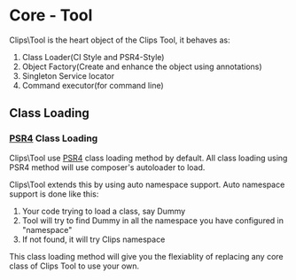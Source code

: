 # Core - Tool

Clips\Tool is the heart object of the Clips Tool, it behaves as:

1. Class Loader(CI Style and PSR4-Style)
2. Object Factory(Create and enhance the object using annotations)
3. Singleton Service locator
4. Command executor(for command line)

## Class Loading

### [PSR4](http://php-fig.org/psr/psr-4/) Class Loading

Clips\Tool use [PSR4](http://php-fig.org/psr/psr-4/) class loading method by default.
All class loading using PSR4 method will use composer's autoloader to load.

Clips\Tool extends this by using auto namespace support. Auto namespace support is done like this:

1. Your code trying to load a class, say Dummy
2. Tool will try to find Dummy in all the namespace you have configured in "namespace"
3. If not found, it will try Clips namespace

This class loading method will give you the flexiablity of replacing any core class of Clips Tool
to use your own.


